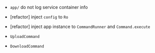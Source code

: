 - `app/` do not log service container info

- [refactor] inject `config` to `Ro`
- [refactor] inject app instance to `CommandRunner` and `Command.execute`

- `UploadCommand`
- `DownloadCommand`
